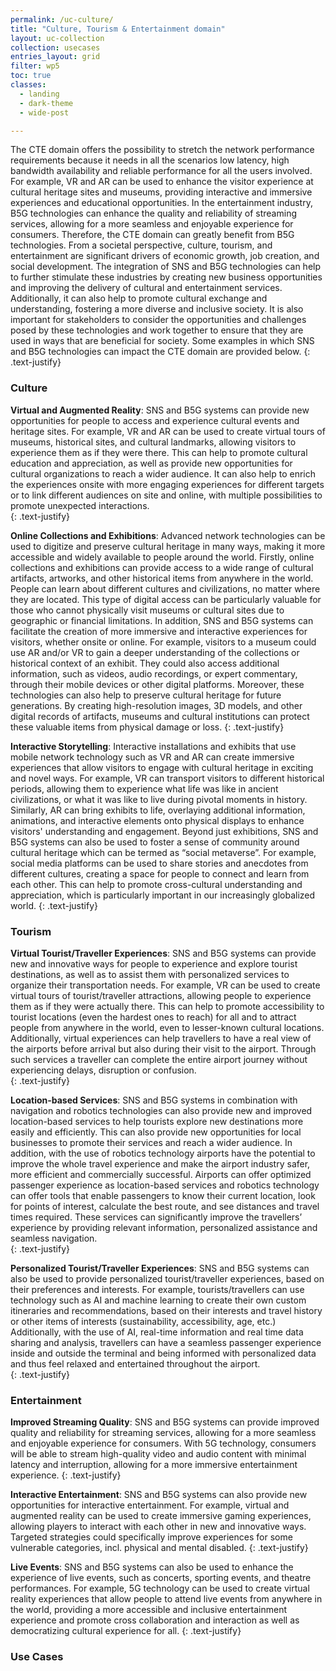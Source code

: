 ```yaml
---
permalink: /uc-culture/
title: "Culture, Tourism & Entertainment domain"
layout: uc-collection
collection: usecases
entries_layout: grid
filter: wp5
toc: true
classes:
  - landing
  - dark-theme
  - wide-post

---
```



The CTE domain offers the possibility to stretch the network performance requirements because it needs in all the scenarios low latency, high bandwidth availability and reliable performance for all the users involved. For example, VR and AR can be used to enhance the visitor experience at cultural heritage sites and museums, providing interactive and immersive experiences and educational opportunities. In the entertainment industry, B5G technologies can enhance the quality and reliability of streaming services, allowing for a more seamless and enjoyable experience for consumers. Therefore, the CTE domain can greatly benefit from B5G technologies. From a societal perspective, culture, tourism, and entertainment are significant drivers of economic growth, job creation, and social development. The integration of SNS and B5G technologies can help to further stimulate these industries by creating new business opportunities and improving the delivery of cultural and entertainment services. Additionally, it can also help to promote cultural exchange and understanding, fostering a more diverse and inclusive society. It is also important for stakeholders to consider the opportunities and challenges posed by these technologies and work together to ensure that they are used in ways that are beneficial for society.  Some examples in which SNS and B5G technologies can impact the CTE domain are provided below. 
{: .text-justify}

### Culture 

**Virtual and Augmented Reality**\: SNS and B5G systems can provide new opportunities for people to access and experience cultural events and heritage sites. For example, VR and AR can be used to create virtual tours of museums, historical sites, and cultural landmarks, allowing visitors to experience them as if they were there. This can help to promote cultural education and appreciation, as well as provide new opportunities for cultural organizations to reach a wider audience. It can also help to enrich the experiences onsite with more engaging experiences for different targets or to link different audiences on site and online, with multiple possibilities to promote unexpected interactions.  
{: .text-justify}

**Online Collections and Exhibitions**\: Advanced network technologies can be used to digitize and preserve cultural heritage in many ways, making it more accessible and widely available to people around the world. Firstly, online collections and exhibitions can provide access to a wide range of cultural artifacts, artworks, and other historical items from anywhere in the world. People can learn about different cultures and civilizations, no matter where they are located. This type of digital access can be particularly valuable for those who cannot physically visit museums or cultural sites due to geographic or financial limitations. In addition, SNS and B5G systems can facilitate the creation of more immersive and interactive experiences for visitors, whether onsite or online. For example, visitors to a museum could use AR and/or VR to gain a deeper understanding of the collections or historical context of an exhibit. They could also access additional information, such as videos, audio recordings, or expert commentary, through their mobile devices or other digital platforms. Moreover, these technologies can also help to preserve cultural heritage for future generations. By creating high-resolution images, 3D models, and other digital records of artifacts, museums and cultural institutions can protect these valuable items from physical damage or loss. 
{: .text-justify}

**Interactive Storytelling**\: Interactive installations and exhibits that use mobile network technology such as VR and AR can create immersive experiences that allow visitors to engage with cultural heritage in exciting and novel ways. For example, VR can transport visitors to different historical periods, allowing them to experience what life was like in ancient civilizations, or what it was like to live during pivotal moments in history. Similarly, AR can bring exhibits to life, overlaying additional information, animations, and interactive elements onto physical displays to enhance visitors' understanding and engagement. Beyond just exhibitions, SNS and B5G systems can also be used to foster a sense of community around cultural heritage which can be termed as “social metaverse”. For example, social media platforms can be used to share stories and anecdotes from different cultures, creating a space for people to connect and learn from each other. This can help to promote cross-cultural understanding and appreciation, which is particularly important in our increasingly globalized world. 
{: .text-justify}

### Tourism 

**Virtual Tourist/Traveller Experiences**\: SNS and B5G systems can provide new and innovative ways for people to experience and explore tourist destinations, as well as to assist them with personalized services to organize their transportation needs. For example, VR can be used to create virtual tours of tourist/traveller attractions, allowing people to experience them as if they were actually there. This can help to promote accessibility to tourist locations (even the hardest ones to reach) for all and to attract people from anywhere in the world, even to lesser-known cultural locations. Additionally, virtual experiences can help travellers to have a real view of the airports before arrival but also during their visit to the airport. Through such services a traveller can complete the entire airport journey without experiencing delays, disruption or confusion.   
{: .text-justify}

**Location-based Services**\: SNS and B5G systems in combination with navigation and robotics technologies can also provide new and improved location-based services to help tourists explore new destinations more easily and efficiently. This can also provide new opportunities for local businesses to promote their services and reach a wider audience. In addition, with the use of robotics technology airports have the potential to improve the whole travel experience and make the airport industry safer, more efficient and commercially successful. Airports can offer optimized passenger experience as location-based services and robotics technology can offer tools that enable passengers to know their current location, look for points of interest, calculate the best route, and see distances and travel times required. These services can significantly improve the travellers’ experience by providing relevant information, personalized assistance and seamless navigation.  
{: .text-justify}

**Personalized Tourist/Traveller Experiences**\: SNS and B5G systems can also be used to provide personalized tourist/traveller experiences, based on their preferences and interests. For example, tourists/travellers can use technology such as AI and machine learning to create their own custom itineraries and recommendations, based on their interests and travel history or other items of interests (sustainability, accessibility, age, etc.) Additionally, with the use of AI, real-time information and real time data sharing and analysis, travellers can have a seamless passenger experience inside and outside the terminal and being informed with personalized data and thus feel relaxed and entertained throughout the airport.  
{: .text-justify}

### Entertainment 

**Improved Streaming Quality**\: SNS and B5G systems can provide improved quality and reliability for streaming services, allowing for a more seamless and enjoyable experience for consumers. With 5G technology, consumers will be able to stream high-quality video and audio content with minimal latency and interruption, allowing for a more immersive entertainment experience. 
{: .text-justify}

**Interactive Entertainment**\: SNS and B5G systems can also provide new opportunities for interactive entertainment. For example, virtual and augmented reality can be used to create immersive gaming experiences, allowing players to interact with each other in new and innovative ways. Targeted strategies could specifically improve experiences for some vulnerable categories, incl. physical and mental disabled. 
{: .text-justify}

**Live Events**\: SNS and B5G systems can also be used to enhance the experience of live events, such as concerts, sporting events, and theatre performances. For example, 5G technology can be used to create virtual reality experiences that allow people to attend live events from anywhere in the world, providing a more accessible and inclusive entertainment experience and promote cross collaboration and interaction as well as democratizing cultural experience for all. 
{: .text-justify}


### Use Cases 


